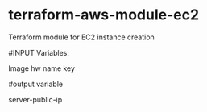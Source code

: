 # terraform-aws-module-ec2

Terraform module for EC2 instance creation


#INPUT Variables:

Image
hw
name
key

#output variable

server-public-ip
